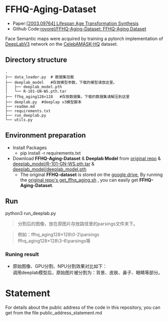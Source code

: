 # FFHQ-Aging-Dataset
- Paper:[[2003.09764] Lifespan Age Transformation Synthesis](https://arxiv.org/abs/2003.09764)
- Github Code:[royorel/FFHQ-Aging-Dataset: FFHQ-Aging Dataset](https://github.com/royorel/FFHQ-Aging-Dataset)

Face Semantic maps were acquired by training a pytorch implementation of [DeepLabV3](https://github.com/chenxi116/DeepLabv3.pytorch) network on the [CelebAMASK-HQ](https://github.com/switchablenorms/CelebAMask-HQ) dataset.

## Directory structure
```
.
├── data_loader.py	# 数据集加载
├── deeplab_model	#存放模型参数，下载的模型请放这里。
│   ├── deeplab_model.pth
│   └── R-101-GN-WS.pth.tar
├── ffhq_aging128×128	#存放数据集，下载的数据集请解压到这里
├── deeplab.py	#deeplap v3模型脚本
├── readme.md	
├── requirements.txt
├── run_deeplab.py
└── utils.py
```
## Environment preparation
- Install Packages
  - pip install -r requirements.txt
- Download **FFHQ-Aging-Dataset** & **Deeplab Model** from [original repo](https://github.com/royorel/FFHQ-Aging-Dataset) & [deeplab_model/R-101-GN-WS.pth.tar](https://drive.google.com/uc?id=1oRGgrI4KNdefbWVpw0rRkEP1gbJIRokM) & [deeplab_model/deeplab_model.pth](https://drive.google.com/uc?id=1w2XjDywFr2NjuUWaLQDRktH7VwIfuNlYhttps://drive.google.com/uc?id=1w2XjDywFr2NjuUWaLQDRktH7VwIfuNlY)
  - The original **FFHQ-dataset** is stored on the [google drive](https://drive.google.com/drive/folders/1u2xu7bSrWxrbUxk-dT-UvEJq8IjdmNTP), By running the [original repo's get_ffhq_aging.sh](https://github.com/royorel/FFHQ-Aging-Dataset/blob/master/get_ffhq_aging.sh) , you can easily get **FFHQ-Aging-Dataset**.

## Run

python3 run_deeplab.py


> 分割后的图像，放在原图片存放路径里的parsings文件夹下。

> 例如：ffhq_aging128×128\0-2\parsings    
>    ffhq_aging128×128\3-6\parsings等

### Runing result

<!-- - 原始图像、GPU分割效果如下：
![图像分割](https://github.com/royorel/FFHQ-Aging-Dataset/blob/master/images/dataset_samples_github.png) -->

- 原始图像、GPU分割、NPU分割效果对比如下：
<br> 调用deeplab模型后，原始图片被分割为：背景、皮肤、鼻子、眼睛等部分。

# Statement
For details about the public address of the code in this repository, you can get from the file public_address_statement.md
